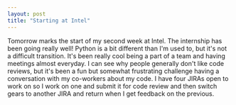 ```yaml
---
layout: post
title: "Starting at Intel"
---
```


Tomorrow marks the start of my second week at Intel. The internship has been going really well! Python is a bit different than I'm used to, but it's not a difficult transition. It's been really cool being a part of a team and having meetings almost everyday. I can see why people generally don't like code reviews, but it's been a fun but somewhat frustrating challenge having a conversation with my co-workers about my code. I have four JIRAs open to work on so I work on one and submit it for code review and then switch gears to another JIRA and return when I get feedback on the previous.
